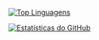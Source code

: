 [![Top Linguagens](https://github-readme-stats.vercel.app/api/top-langs/?username=cnst01&layout=compact&theme=dracula)](https://github.com/cnst01/github-readme-stats)

[![Estatísticas do GitHub](https://github-readme-stats.vercel.app/api?username=cnst01&show_icons=true&theme=dracula)](https://github.com/cnst01/github-readme-stats)
